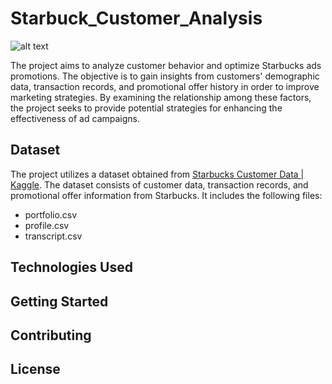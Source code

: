 # Starbuck_Customer_Analysis
![alt text](https://i.ibb.co/pQwBW5K/You-Won-t-Believe-These-Annoying-Starbucks-Orders.jpg)

The project aims to analyze customer behavior and optimize Starbucks ads promotions. The objective is to gain insights from customers' demographic data, transaction records, and promotional offer history in order to improve marketing strategies. By examining the relationship among these factors, the project seeks to provide potential strategies for enhancing the effectiveness of ad campaigns.

## Dataset ##
The project utilizes a dataset obtained from [Starbucks Customer Data | Kaggle](https://www.kaggle.com/datasets/ihormuliar/starbucks-customer-data). The dataset consists of customer data, transaction records, and promotional offer information from Starbucks. It includes the following files:
- portfolio.csv
- profile.csv
- transcript.csv

## Technologies Used ##

## Getting Started ##

## Contributing ##

## License ##

